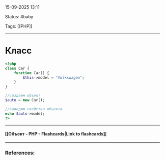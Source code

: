 
15-09-2025 13:11

Status: #baby 

Tags: [[PHP]]

---
# Класс

```php
<?php
class Car {
	function Car() {
		$this->model = "Volkswagen";
	}
}

//создаем объект
$auto = new Car();

//выводим свойство объекта
echo $auto->model;
?>
```


----
#### [[Объект - PHP - Flashcards|Link to flashcards]]



---
### References:

